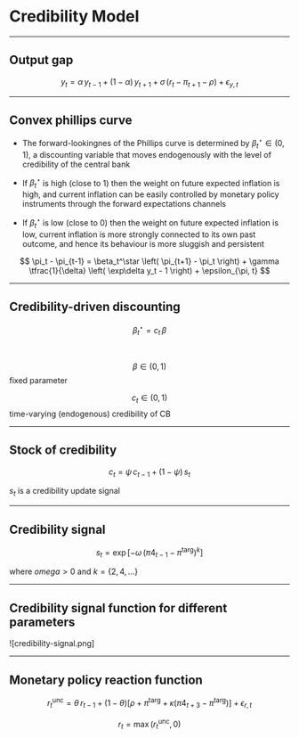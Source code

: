 
# Credibility Model

---

## Output gap

$$
y_t = \alpha \, y_{t-1} + (1-\alpha) \, y_{t+1} + \sigma \, 
\left( r_t - \pi_{t+1} - \rho \right) + \epsilon_{y,t}
$$

---

## Convex phillips curve

* The forward-lookingnes of the Phillips curve is determined by
  $\beta_t^\star\in(0,\,1)$, a discounting variable that moves endogenously with the
  level of credibility of the central bank

* If $\beta_t^\star$ is high (close to 1) then the weight on future
  expected inflation is high, and current inflation can be easily controlled by monetary policy instruments through the forward expectations channels

* If $\beta_t^\star$ is low (close to 0) then the weight on future
  expected inflation is low, current inflation is more strongly connected
  to its own past outcome, and hence its behaviour is more sluggish and
  persistent


$$ 
\pi_t - \pi_{t-1} = \beta_t^\star  \left( \pi_{t+1} -
\pi_t \right) + \gamma \tfrac{1}{\delta} \left( \exp\delta y_t - 1
\right) + \epsilon_{\pi, t}
$$

---

## Credibility-driven discounting

$$ 
\beta^\star_t = c_t \, \beta
$$

<br/>

$$\beta\in(0,1)$$ fixed parameter

$$c_t\in(0,1)$$ time-varying (endogenous) credibility of CB


---

## Stock of credibility 

$$
c_t = \psi \, c_{t-1} + (1-\psi) \, s_t
$$

$s_t$ is a credibility update signal


---

## Credibility signal

$$
s_t = \exp \left[
    -\omega\,\left(
       \pi4_{t-1} - \pi^\mathrm{targ} 
    \right)^k
\right]
$$

where $omega>0$ and $k=\{2, 4, \dots\}$

---

## Credibility signal function for different parameters

![credibility-signal.png]

---

## Monetary policy reaction function

$$
r_t^\mathrm{unc} = \theta\, r_{t-1} + (1-\theta) \left[
\rho + \pi^\mathrm{targ} + \kappa\left( \pi4_{t+3} - \pi^\mathrm{targ}
\right) \right] + \epsilon_{r,t}
$$

$$
r_t = \max \left( r_t^\mathrm{unc}, 0 \right)
$$

